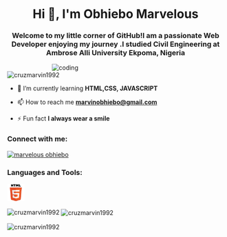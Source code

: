 
<h1 align="center">Hi 👋, I'm Obhiebo Marvelous</h1>
<h3 align="center">Welcome to my little corner of GitHub!I am a passionate Web Developer enjoying my journey .I studied Civil Engineering at Ambrose Alli University Ekpoma, Nigeria</h3>
<img align="right" alt="coding" width="400" src="https://encrypted-tbn0.gstatic.com/images?q=tbn:ANd9GcSx0ysv8eiDc9kkwb0W3dPEq3jcdkI7cK0jPg&s"

<p align="left"> <img src="https://komarev.com/ghpvc/?username=cruzmarvin1992&label=Profile%20views&color=0e75b6&style=flat" alt="cruzmarvin1992" /> </p>

- 🌱 I’m currently learning **HTML,CSS, JAVASCRIPT**

- 📫 How to reach me **marvinobhiebo@gmail.com**

- ⚡ Fun fact **I always wear a smile**

<h3 align="left">Connect with me:</h3>
<p align="left">
<a href="https://www.youtube.com/c/marvelous obhiebo" target="blank"><img align="center" src="https://raw.githubusercontent.com/rahuldkjain/github-profile-readme-generator/master/src/images/icons/Social/youtube.svg" alt="marvelous obhiebo" height="30" width="40" /></a>
</p>

<h3 align="left">Languages and Tools:</h3>
<p align="left"> <a href="https://www.w3.org/html/" target="_blank" rel="noreferrer"> <img src="https://raw.githubusercontent.com/devicons/devicon/master/icons/html5/html5-original-wordmark.svg" alt="html5" width="40" height="40"/> </a> </p>

<p><img align="left" src="https://github-readme-stats.vercel.app/api/top-langs?username=cruzmarvin1992&show_icons=true&locale=en&layout=compact" alt="cruzmarvin1992" /></p>

<p>&nbsp;<img align="center" src="https://github-readme-stats.vercel.app/api?username=cruzmarvin1992&show_icons=true&locale=en" alt="cruzmarvin1992" /></p>

<p><img align="center" src="https://github-readme-streak-stats.herokuapp.com/?user=cruzmarvin1992&" alt="cruzmarvin1992" /></p>

